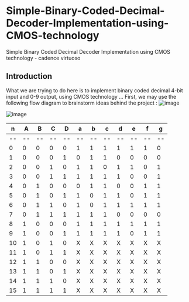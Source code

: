 # Simple-Binary-Coded-Decimal-Decoder-Implementation-using-CMOS-technology
Simple Binary Coded Decimal  Decoder Implementation using  CMOS technology - cadence virtuoso 


## Introduction
What we are trying to do here is to implement binary coded decimal 4-bit input and 0-9 output, using CMOS 
technology …
    First, we may use the following flow diagram to brainstorm ideas behind the project :
![image](https://user-images.githubusercontent.com/66570093/171916259-1af0536b-5c32-456a-972d-e4f7da4799fa.png)

![image](https://user-images.githubusercontent.com/66570093/171916753-0dffa529-a4ad-4c93-bbf4-ea94058aeb46.png)




n | A| B| C| D| a| b| c| d| e| f| g
--|--|--|--|--|--|--|--|--|--|--|--
--|--|--|--|--|--|--|--|--|--|--|--
0 | 0| 0| 0| 0| 1| 1| 1| 1| 1| 1| 0
1 | 0| 0| 0| 1| 0| 1| 1| 0| 0| 0| 0
2 | 0| 0| 1| 0| 1| 1| 0| 1| 1| 0| 1
3 | 0| 0| 1| 1| 1| 1| 1| 1| 0| 0| 1
4 | 0| 1| 0| 0| 0| 1| 1| 0| 0| 1| 1
5 | 0| 1| 0| 1| 1| 0| 1| 1| 0| 1| 1
6 | 0| 1| 1| 0| 1| 0| 1| 1| 1| 1| 1
7 | 0| 1| 1| 1| 1| 1| 1| 0| 0| 0| 0
8 | 1| 0| 0| 0| 1| 1| 1| 1| 1| 1| 1
9 | 1| 0| 0| 1| 1| 1| 1| 1| 0| 1| 1
10| 1| 0| 1| 0| X| X| X| X| X| X| X
11| 1| 0| 1| 1| X| X| X| X| X| X| X
12| 1| 1| 0| 0| X| X| X| X| X| X| X
13| 1| 1| 0| 1| X| X| X| X| X| X| X
14| 1| 1| 1| 0| X| X| X| X| X| X| X
15| 1| 1| 1| 1| X| X| X| X| X| X| X






